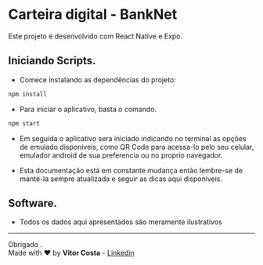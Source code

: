 <!-- ![img](/capa/dashboard.png "Capa Projeto") -->

# Carteira digital - BankNet

Este projeto é desenvolvido com React Native e Expo.

## Iniciando Scripts.

* Comece instalando as dependências do projeto:

```cmd
npm install
```

* Para iniciar o aplicativo, basta o comando.

```cmd
npm start
```

* Em seguida o aplicativo sera iniciado indicando no terminal as opções de emulado disponiveis, como QR Code para acessa-lo pelo seu celular, emulador android de sua preferencia ou no proprio navegador.

* Esta documentação está em constante mudança então lembre-se de mante-la sempre atualizada e seguir as dicas aqui disponiveis.

## Software.

* Todos os dados aqui apresentados são meramente ilustrativos

---

Obrigado .\
Made with :heart: by **Vitor Costa** - [Linkedin](https://www.linkedin.com/in/vitor-costa-10566b22a/)
